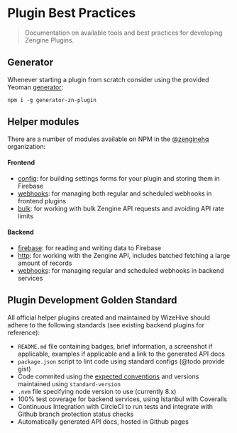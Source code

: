 # Plugin Best Practices

> Documentation on available tools and best practices for developing Zengine Plugins.

## Generator

Whenever starting a plugin from scratch consider using the provided Yeoman [generator](https://github.com/Wizehive/generator-zn-plugin): 

```shell
npm i -g generator-zn-plugin
```

## Helper modules

There are a number of modules available on NPM in the [@zenginehq](https://www.npmjs.com/org/zenginehq) organization:

#### Frontend

- [config](https://www.npmjs.com/package/@zenginehq/frontend-config): for building settings forms for your plugin and storing them in Firebase
- [webhooks](https://www.npmjs.com/package/@zenginehq/frontend-webhooks): for managing both regular and scheduled webhooks in frontend plugins
- [bulk](https://www.npmjs.com/package/@zenginehq/frontend-bulk): for working with bulk Zengine API requests and avoiding API rate limits

#### Backend

- [firebase](https://www.npmjs.com/package/@zenginehq/backend-firebase): for reading and writing data to Firebase
- [http](https://www.npmjs.com/package/@zenginehq/backend-http): for working with the Zengine API, includes batched fetching a large amount of records
- [webhooks](https://www.npmjs.com/package/@zenginehq/backend-webhooks): for managing regular and scheduled webhooks in backend services

## Plugin Development Golden Standard

All official helper plugins created and maintained by WizeHive should adhere to the following standards (see existing backend plugins for reference):

- `README.md` file containing badges, brief information, a screenshot if applicable, examples if applicable and a link to the generated API docs
- `package.json` script to lint code using standard configs (@todo provide gist)
- Code commited using the [expected conventions](https://gist.github.com/alexweber/502494e55ebca1df855cad1e65715817) and versions maintained using `standard-version`
- `.nvm` file specifying node version to use (currently 8.x)
- 100% test coverage for backend services, using Istanbul with Coveralls
- Continuous Integration with CircleCI to run tests and integrate with Github branch protection status checks
- Automatically generated API docs, hosted in Github pages
